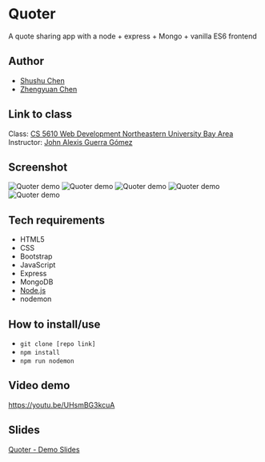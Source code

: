 # Quoter

A quote sharing app with a node + express + Mongo + vanilla ES6 frontend

## Author

- [Shushu Chen](https://vanishima.github.io/index.html)
- [Zhengyuan Chen](https://github.com/butterman0613)

## Link to class

Class: [CS 5610 Web Development Northeastern University Bay Area](https://johnguerra.co/classes/webDevelopment_fall_2021/)  
Instructor: [John Alexis Guerra Gómez](https://johnguerra.co/)

## Screenshot

![Quoter demo](https://github.com/vanishima/Quoter/blob/main/demo/screenshot_hompage.png?raw=true)
![Quoter demo](https://github.com/vanishima/Quoter/blob/main/demo/screenshot_books.png?raw=true)
![Quoter demo](https://github.com/vanishima/Quoter/blob/main/demo/screenshot_authors.png?raw=true)
![Quoter demo](https://github.com/vanishima/Quoter/blob/main/demo/screenshot_authordetails.png?raw=true)
![Quoter demo](https://github.com/vanishima/Quoter/blob/main/demo/screenshot_bookdetails.png?raw=true)

## Tech requirements

- HTML5
- CSS
- Bootstrap
- JavaScript
- Express
- MongoDB
- [Node.js](https://nodejs.org/en/download/)
- nodemon

## How to install/use

- `git clone [repo link]`
- `npm install`
- `npm run nodemon`

## Video demo

https://youtu.be/UHsmBG3kcuA

## Slides

[Quoter - Demo Slides](https://docs.google.com/presentation/d/1YWO2BhOK9eBZhFptax2Dc68FTBAMlQ1yOyuQYALaq44/edit?usp=sharing)

<!-- Add the heroku deployed webiste link here - Michael Chang -->
